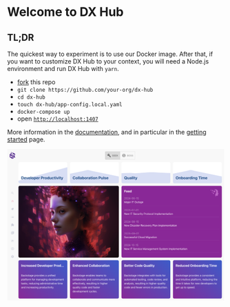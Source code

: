 # Welcome to DX Hub

## TL;DR

The quickest way to experiment is to use our Docker image. After that, if you want to customize DX Hub to your context, you will need a Node.js environment and run DX Hub with `yarn`.

- [fork](https://github.com/AvaliaSystems/dx-hub/fork) this repo
- `git clone https://github.com/your-org/dx-hub`
- `cd dx-hub`
- `touch dx-hub/app-config.local.yaml`
- `docker-compose up`
- open [`http://localhost:1407`](http://localhost:1407)

More information in the [documentation](./docs/index.md), and in particular in the [getting started](./docs/getting-started.md) page.

![dx-hub-home-geek](./docs/images/dx-hub-home-geek.png)

